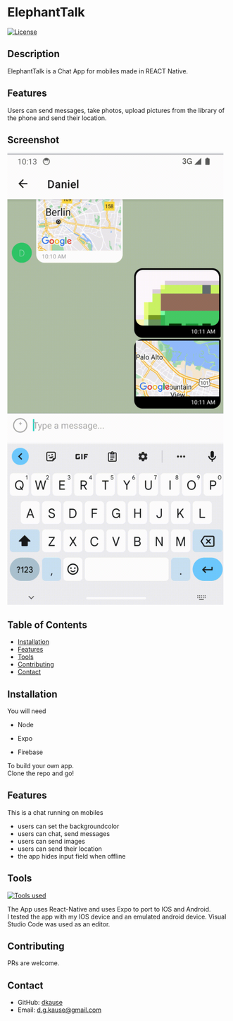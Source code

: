 # ElephantTalk

[![License](https://img.shields.io/badge/license-MIT-blue.svg)](LICENSE)

## Description

ElephantTalk is a Chat App for mobiles made in REACT Native.

## Features

Users can send messages, take photos, upload pictures from the library of the phone and send their location. 

## Screenshot

![Screenshot of Elephant Talk](./images/elephant-chat.png) 

## Table of Contents

- [Installation](#installation)
- [Features](#features)
- [Tools](#tools)
- [Contributing](#contributing)
- [Contact](#contact)

## Installation

You will need

- Node

- Expo

- Firebase

To build your own app.  
Clone the repo and go!

## Features

This is a chat running on mobiles

- users can set the backgroundcolor
- users can chat, send messages
- users can send images
- users can send their location
- the app hides input field when offline

## Tools

[![Tools used](https://skillicons.dev/icons?i=react,firebase,androidstudio,vscode,md,nodejs)](https://skillicons.dev)

The App uses React-Native and uses Expo to port to IOS and Android.  
I tested the app with my IOS device and an emulated android device.
Visual Studio Code was used as an editor.
## Contributing

PRs are welcome.

## Contact

- GitHub: [dkause](https://github.com/dkause)
- Email: <d.g.kause@gmail.com>
